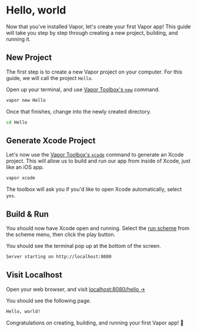 # Hello, world

Now that you've installed Vapor, let's create your first Vapor app!
This guide will take you step by step through creating a new project, building, and running it.

## New Project

The first step is to create a new Vapor project on your computer.
For this guide, we will call the project `Hello`.

Open up your terminal, and use [Vapor Toolbox's `new`](toolbox.md#new) command.

```sh
vapor new Hello
```

Once that finishes, change into the newly created directory.

```sh
cd Hello
```

## Generate Xcode Project

Let's now use the [Vapor Toolbox's `xcode`](toolbox#xcode) command to generate an Xcode project.
This will allow us to build and run our app from inside of Xcode, just like an iOS app.

```sh
vapor xcode
```

The toolbox will ask you if you'd like to open Xcode automatically, select `yes`.

## Build & Run

You should now have Xcode open and running. Select the [run scheme](xcode.md#run) from the scheme menu,
then click the play button.

You should see the terminal pop up at the bottom of the screen.

```sh
Server starting on http://localhost:8080
```

## Visit Localhost

Open your web browser, and visit <a href="http://localhost:8080/hello" target="_blank">localhost:8080/hello &rarr;</a>

You should see the following page.

```html
Hello, world!
```

Congratulations on creating, building, and running your first Vapor app! 🎉
